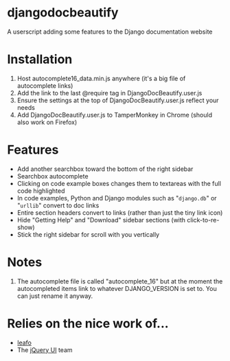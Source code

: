 # djangodocbeautify
A userscript adding some features to the Django documentation website

# Installation
1. Host autocomplete16_data.min.js anywhere (it's a big file of autocomplete links)
2. Add the link to the last @require tag in DjangoDocBeautify.user.js
3. Ensure the settings at the top of DjangoDocBeautify.user.js reflect your needs
4. Add DjangoDocBeautify.user.js to TamperMonkey in Chrome (should also work on Firefox)

# Features
- Add another searchbox toward the bottom of the right sidebar
- Searchbox autocomplete
- Clicking on code example boxes changes them to textareas with the full code highlighted
- In code examples, Python and Django modules such as "`django.db`" or "`urllib`" convert to doc links
- Entire section headers convert to links (rather than just the tiny link icon)
- Hide "Getting Help" and "Download" sidebar sections (with click-to-re-show)
- Stick the right sidebar for scroll with you vertically

# Notes
1. The autocomplete file is called "autocomplete_16" but at the moment the autocompleted items link to whatever DJANGO_VERSION is set to. You can just rename it anyway.

# Relies on the nice work of...
- [leafo](https://github.com/leafo/sticky-kit/)
- The [jQuery UI](http://jqueryui.com/) team
